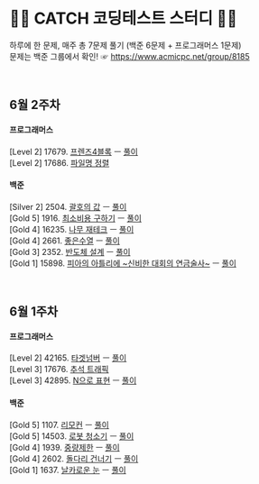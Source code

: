 # 👩‍💻 CATCH 코딩테스트 스터디 👨‍💻
하루에 한 문제, 매주 총 7문제 풀기 (백준 6문제 + 프로그래머스 1문제)<br>
문제는 백준 그룹에서 확인! ☞ https://www.acmicpc.net/group/8185

<br>

## 6월 2주차
#### 프로그래머스
[Level 2] 17679. [프렌즈4블록](https://programmers.co.kr/learn/courses/30/lessons/17679) ㅡ [풀이](June%202nd/P17679.cpp)<br>
[Level 2] 17686. [파일명 정렬](https://programmers.co.kr/learn/courses/30/lessons/17686)
#### 백준
[Silver 2] 2504. [괄호의 값](https://www.acmicpc.net/problem/2504) ㅡ [풀이](June%202nd/B2504.cpp)<br>
[Gold 5] 1916. [최소비용 구하기](https://www.acmicpc.net/problem/1916) ㅡ [풀이](June%202nd/B1916.cpp)<br>
[Gold 4] 16235. [나무 재테크](https://www.acmicpc.net/problem/16235) ㅡ [풀이](June%202nd/B16235.cpp)<br>
[Gold 4] 2661. [좋은수열](https://www.acmicpc.net/problem/2661) ㅡ [풀이](June%202nd/B2661.cpp)<br>
[Gold 3] 2352. [반도체 설계](https://www.acmicpc.net/problem/2352) ㅡ [풀이](June%202nd/B2352.cpp)<br>
[Gold 1] 15898. [피아의 아틀리에 \~신비한 대회의 연금술사\~](https://www.acmicpc.net/problem/15898) ㅡ [풀이](June%202nd/B15898.cpp)<br>

<br>

## 6월 1주차
#### 프로그래머스
[Level 2] 42165. [타겟넘버](https://programmers.co.kr/learn/courses/30/lessons/43165) ㅡ [풀이](June%201st/P43165.cpp)<br>
[Level 3] 17676. [추석 트래픽](https://programmers.co.kr/learn/courses/30/lessons/17676)<br>
[Level 3] 42895. [N으로 표현](https://programmers.co.kr/learn/courses/30/lessons/42895) ㅡ [풀이](June%201st/P42895.cpp)<br>

#### 백준
[Gold 5] 1107. [리모컨](https://www.acmicpc.net/problem/1107) ㅡ [풀이](June%201st/B1107.cpp)<br>
[Gold 5] 14503. [로봇 청소기](https://www.acmicpc.net/problem/14503) ㅡ [풀이](June%201st/B14503.cpp)<br>
[Gold 4] 1939. [중량제한](https://www.acmicpc.net/problem/1939) ㅡ [풀이](June%201st/B1939.cpp)<br>
[Gold 4] 2602. [돌다리 건너기](https://www.acmicpc.net/problem/2602) ㅡ [풀이](June%201st/B2602.cpp)<br>
[Gold 1] 1637. [날카로운 눈](https://www.acmicpc.net/problem/1637) ㅡ [풀이](June%201st/B1637.cpp)<br>
